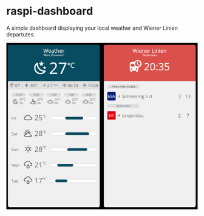 # raspi-dashboard

A simple dashboard displaying your local weather and Wiener Linien departutes.

![](public/screenshot.png)
